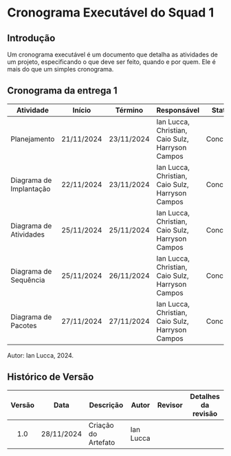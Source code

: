 # Cronograma Executável do Squad 1
## Introdução
Um cronograma executável é um documento que detalha as atividades de um projeto, especificando o que deve ser feito, quando e por quem. Ele é mais do que um simples cronograma. 


## Cronograma da entrega 1
| Atividade                  | Início       | Término      | Responsável        | Status       |
|---------------------------|--------------|--------------|---------------------|--------------|
| Planejamento              | 21/11/2024   | 23/11/2024   |  Ian Lucca, Christian, Caio Sulz, Harryson Campos  | Concluído    |
| Diagrama de Implantação            | 22/11/2024   | 23/11/2024   | Ian Lucca, Christian, Caio Sulz, Harryson Campos| Concluído    |
| Diagrama de Atividades | 25/11/2024   | 25/11/2024 |  Ian Lucca, Christian, Caio Sulz, Harryson Campos       | Concluído |
| Diagrama de Sequência        | 25/11/2024   | 26/11/2024   |  Ian Lucca, Christian, Caio Sulz, Harryson Campos  | Concluído    |
| Diagrama de Pacotes       | 27/11/2024   | 27/11/2024   |  Ian Lucca, Christian, Caio Sulz, Harryson Campos | Concluído     |

Autor:  Ian Lucca, 2024.

## Histórico de Versão
|Versão|Data|Descrição|Autor|Revisor| Detalhes da revisão |
|:----:|----|---------|-----|:-------:| ----- |
|1.0| 28/11/2024 | Criação do Artefato |Ian Lucca  |  | |